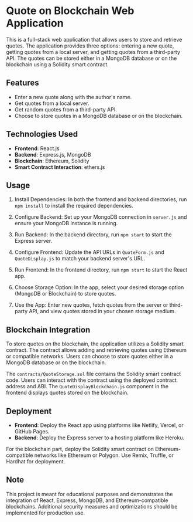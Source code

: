 # Quote on Blockchain Web Application

This is a full-stack web application that allows users to store and retrieve quotes. The application provides three options: entering a new quote, getting quotes from a local server, and getting quotes from a third-party API. The quotes can be stored either in a MongoDB database or on the blockchain using a Solidity smart contract.

## Features

- Enter a new quote along with the author's name.
- Get quotes from a local server.
- Get random quotes from a third-party API.
- Choose to store quotes in a MongoDB database or on the blockchain.

## Technologies Used

- **Frontend**: React.js
- **Backend**: Express.js, MongoDB
- **Blockchain**: Ethereum, Solidity
- **Smart Contract Interaction**: ethers.js

## Usage

1. Install Dependencies: In both the frontend and backend directories, run `npm install` to install the required dependencies.

2. Configure Backend: Set up your MongoDB connection in `server.js` and ensure your MongoDB instance is running.

3. Run Backend: In the backend directory, run `npm start` to start the Express server.

4. Configure Frontend: Update the API URLs in `QuoteForm.js` and `QuoteDisplay.js` to match your backend server's URL.

5. Run Frontend: In the frontend directory, run `npm start` to start the React app.

6. Choose Storage Option: In the app, select your desired storage option (MongoDB or Blockchain) to store quotes.

7. Use the App: Enter new quotes, fetch quotes from the server or third-party API, and view quotes stored in your chosen storage medium.

## Blockchain Integration

To store quotes on the blockchain, the application utilizes a Solidity smart contract. The contract allows adding and retrieving quotes using Ethereum or compatible networks. Users can choose to store quotes either in a MongoDB database or on the blockchain.

The `contracts/QuoteStorage.sol` file contains the Solidity smart contract code. Users can interact with the contract using the deployed contract address and ABI. The `QuoteDisplayBlockchain.js` component in the frontend displays quotes stored on the blockchain.

## Deployment

- **Frontend**: Deploy the React app using platforms like Netlify, Vercel, or GitHub Pages.
- **Backend**: Deploy the Express server to a hosting platform like Heroku.

For the blockchain part, deploy the Solidity smart contract on Ethereum-compatible networks like Ethereum or Polygon. Use Remix, Truffle, or Hardhat for deployment.

## Note

This project is meant for educational purposes and demonstrates the integration of React, Express, MongoDB, and Ethereum-compatible blockchains. Additional security measures and optimizations should be implemented for production use.

